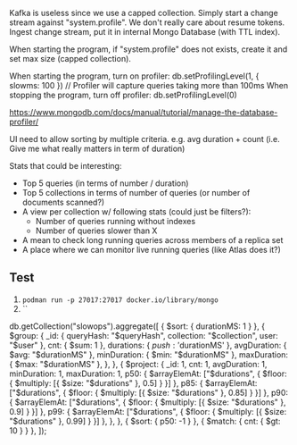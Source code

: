 Kafka is useless since we use a capped collection. Simply start a change stream against "system.profile". We don't really care about resume tokens.
Ingest change stream, put it in internal Mongo Database (with TTL index).

When starting the program, if "system.profile" does not exists, create it and set max size (capped collection).

When starting the program, turn on profiler: db.setProfilingLevel(1, { slowms: 100 }) // Profiler will capture queries taking more than 100ms
When stopping the program, turn off profiler: db.setProfilingLevel(0)

https://www.mongodb.com/docs/manual/tutorial/manage-the-database-profiler/

UI need to allow sorting by multiple criteria. e.g. avg duration + count (i.e. Give me what really matters in term of duration)

Stats that could be interesting:
 - Top 5 queries (in terms of number / duration)
 - Top 5 collections in terms of number of queries (or number of documents scanned?)
 - A view per collection w/ following stats (could just be filters?):
    - Number of queries running without indexes
    - Number of queries slower than X
 - A mean to check long running queries across members of a replica set
 - A place where we can monitor live running queries (like Atlas does it?)

## Test

1. `podman run -p 27017:27017 docker.io/library/mongo`
1. ``


db.getCollection("slowops").aggregate([
  { $sort: { durationMS: 1 } },
  {
    $group: {
      _id: { queryHash: "$queryHash", collection: "$collection", user: "$user" },
      cnt: { $sum: 1 },
      durations: { $push: '$durationMS' },
      avgDuration: { $avg: "$durationMS" },
      minDuration: { $min: "$durationMS" },
      maxDuration: { $max: "$durationMS" },
    },
  },
  {
    $project: {
      _id: 1,
      cnt: 1,
      avgDuration: 1,
      minDuration: 1,
      maxDuration: 1,
      p50: { $arrayElemAt: ["$durations", { $floor: { $multiply: [{ $size: "$durations" }, 0.5] } }] },
      p85: { $arrayElemAt: ["$durations", { $floor: { $multiply: [{ $size: "$durations" }, 0.85] } }] },
      p90: { $arrayElemAt: ["$durations", { $floor: { $multiply: [{ $size: "$durations" }, 0.9] } }] },
      p99: { $arrayElemAt: ["$durations", { $floor: { $multiply: [{ $size: "$durations" }, 0.99] } }] },
    },
  },
  { $sort: { p50: -1 } },
  { $match: { cnt: { $gt: 10 } } },
]);
